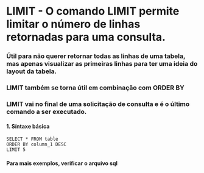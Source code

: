 # LIMIT - O comando LIMIT permite limitar o número de linhas retornadas para uma consulta.
### Útil para não querer retornar todas as linhas de uma tabela, mas apenas visualizar as primeiras linhas para ter uma ideia do layout da tabela.
### LIMIT também se torna útil em combinação com ORDER BY
### LIMIT vai no final de uma solicitação de consulta e é o último comando a ser executado.
#### 1. Síntaxe básica
````
SELECT * FROM table
ORDER BY column_1 DESC
LIMIT 5
````
#### Para mais exemplos, verificar o arquivo sql


